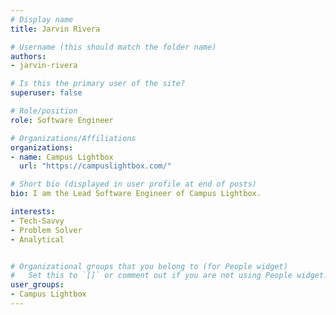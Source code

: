 ```yaml
---
# Display name
title: Jarvin Rivera

# Username (this should match the folder name)
authors:
- jarvin-rivera

# Is this the primary user of the site?
superuser: false

# Role/position
role: Software Engineer

# Organizations/Affiliations
organizations:
- name: Campus Lightbox
  url: "https://campuslightbox.com/"

# Short bio (displayed in user profile at end of posts)
bio: I am the Lead Software Engineer of Campus Lightbox.

interests:
- Tech-Savvy
- Problem Solver
- Analytical


# Organizational groups that you belong to (for People widget)
#   Set this to `[]` or comment out if you are not using People widget.
user_groups:
- Campus Lightbox
---
```

